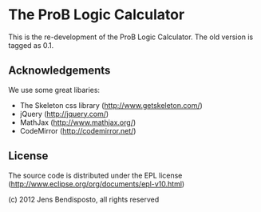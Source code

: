 # The ProB Logic Calculator

This is the re-development of the ProB Logic Calculator. The old version is tagged as 0.1. 

## Acknowledgements
We use some great libaries: 
- The Skeleton css library (http://www.getskeleton.com/)
- jQuery (http://jquery.com/)
- MathJax (http://www.mathjax.org/)
- CodeMirror (http://codemirror.net/)


## License

The source code is distributed under the EPL license (http://www.eclipse.org/org/documents/epl-v10.html)

(c) 2012 Jens Bendisposto, all rights reserved

